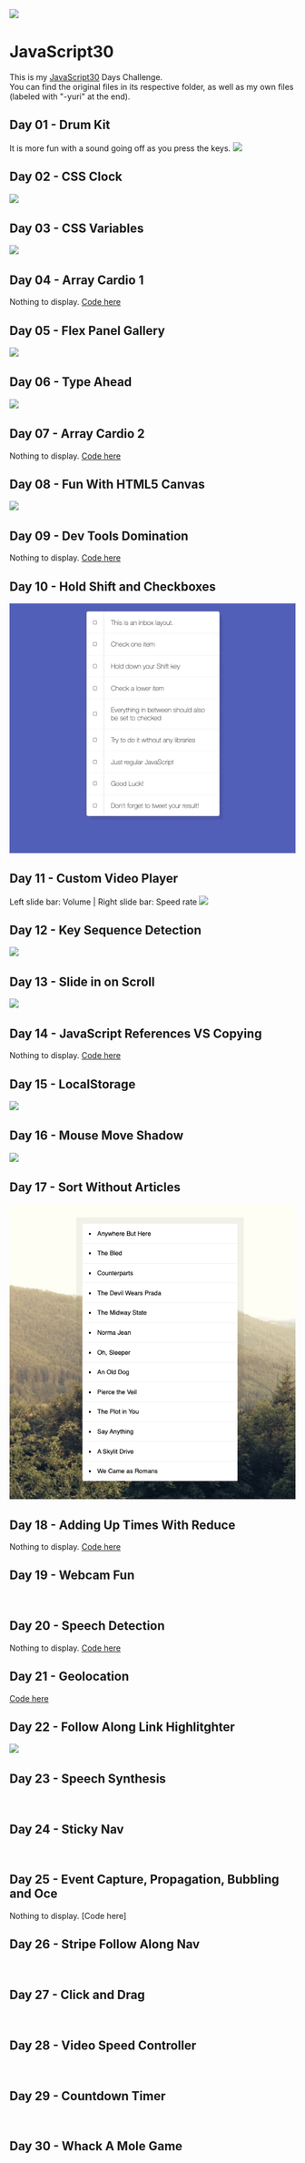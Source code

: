 ![](https://javascript30.com/images/JS3-social-share.png)

# JavaScript30

This is my [JavaScript30](https://JavaScript30.com) Days Challenge.  
You can find the original files in its respective folder, as well as my own files (labeled with "-yuri" at the end).

## Day 01 - Drum Kit

It is more fun with a sound going off as you press the keys.
![](https://github.com/yuridapaz/Javascript-30-days/blob/master/Images%20e%20Gifs/JavaScript%20Drum%20Kit.gif)

## Day 02 - CSS Clock

![](https://github.com/yuridapaz/Javascript-30-days/blob/master/Images%20e%20Gifs/JS%20and%20CSS%20Clock.gif)

## Day 03 - CSS Variables

![](https://github.com/yuridapaz/Javascript-30-days/blob/master/Images%20e%20Gifs/CSS%20Variables.gif)

## Day 04 - Array Cardio 1

Nothing to display. [Code here](https://github.com/yuridapaz/Javascript-30-days/tree/master/04%20-%20Array%20Cardio%20Day%201)

## Day 05 - Flex Panel Gallery

![](https://github.com/yuridapaz/Javascript-30-days/blob/master/Images%20e%20Gifs/Flex%20Panel%20Gallery.gif)

## Day 06 - Type Ahead

![](https://github.com/yuridapaz/Javascript-30-days/blob/master/Images%20e%20Gifs/Type%20Ahead.gif)

## Day 07 - Array Cardio 2

Nothing to display. [Code here](https://github.com/yuridapaz/Javascript-30-days/tree/master/07%20-%20Array%20Cardio%20Day%202)

## Day 08 - Fun With HTML5 Canvas

![](https://github.com/yuridapaz/Javascript-30-days/blob/master/Images%20e%20Gifs/Fun%20with%20HTML5%20Canvas.gif)

## Day 09 - Dev Tools Domination

Nothing to display. [Code here](https://github.com/yuridapaz/Javascript-30-days/tree/master/09%20-%20Dev%20Tools%20Domination)

## Day 10 - Hold Shift and Checkboxes

![](https://github.com/yuridapaz/Javascript-30-days/blob/master/Images%20e%20Gifs/Hold%20Shift%20and%20Check%20Checkboxes.gif)

## Day 11 - Custom Video Player

Left slide bar: Volume | Right slide bar: Speed rate
![](https://github.com/yuridapaz/Javascript-30-days/blob/master/Images%20e%20Gifs/Custom%20Video%20Player.gif)

## Day 12 - Key Sequence Detection

![](https://github.com/yuridapaz/Javascript-30-days/blob/master/Images%20e%20Gifs/Key%20Sequence%20Detection.gif)

## Day 13 - Slide in on Scroll

![](https://github.com/yuridapaz/Javascript-30-days/blob/master/Images%20e%20Gifs/Slide%20in%20on%20Scroll.gif)

## Day 14 - JavaScript References VS Copying

Nothing to display. [Code here](https://github.com/yuridapaz/Javascript-30-days/tree/master/14%20-%20JavaScript%20References%20VS%20Copying)

## Day 15 - LocalStorage

![](https://github.com/yuridapaz/Javascript-30-days/blob/master/Images%20e%20Gifs/%20LocalStorage.gif)

## Day 16 - Mouse Move Shadow

![](https://github.com/yuridapaz/Javascript-30-days/blob/master/Images%20e%20Gifs/Mouse%20Move%20Shadow.gif)

## Day 17 - Sort Without Articles

![](https://github.com/yuridapaz/Javascript-30-days/blob/master/Images%20e%20Gifs/Sort%20Without%20Articles.png)

## Day 18 - Adding Up Times With Reduce

Nothing to display. [Code here](https://github.com/yuridapaz/Javascript-30-days/tree/master/18%20-%20Adding%20Up%20Times%20with%20Reduce)

## Day 19 - Webcam Fun

![]()

## Day 20 - Speech Detection

Nothing to display. [Code here]()

## Day 21 - Geolocation

[Code here](https://github.com/yuridapaz/Javascript-30-days/tree/master/21%20-%20Geolocation)

## Day 22 - Follow Along Link Highlitghter

![](https://github.com/yuridapaz/Javascript-30-days/blob/master/Images%20e%20Gifs/Follow%20Along%20Link%20Highlighter.gif)

## Day 23 - Speech Synthesis

![]()

## Day 24 - Sticky Nav

![]()

## Day 25 - Event Capture, Propagation, Bubbling and Oce

Nothing to display. [Code here]![]()

## Day 26 - Stripe Follow Along Nav

![]()

## Day 27 - Click and Drag

![]()

## Day 28 - Video Speed Controller

![]()

## Day 29 - Countdown Timer

![]()

## Day 30 - Whack A Mole Game

![]()
